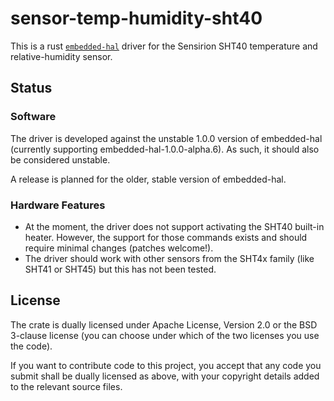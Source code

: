 # sensor-temp-humidity-sht40

This is a rust [`embedded-hal`](https://github.com/japaric/embedded-hal) 
driver for the Sensirion SHT40 temperature and relative-humidity sensor.

## Status

### Software 

The driver is developed against the unstable 1.0.0 version of
embedded-hal (currently supporting embedded-hal-1.0.0-alpha.6). As such, it
should also be considered unstable. 

A release is planned for the older, stable version of embedded-hal.

### Hardware Features

- At the moment, the driver does not support activating the SHT40 built-in heater.
However, the support for those commands exists and should require minimal
changes (patches welcome!). 
- The driver should work with other sensors from the SHT4x family (like SHT41 or
SHT45) but this has not been tested.

## License

The crate is dually licensed under Apache License, Version 2.0 or the 
BSD 3-clause license (you can choose under which of the two licenses you use 
the code).

If you want to contribute code to this project, you accept that any code you
submit shall be dually licensed as above, with your copyright details added
to the relevant source files.
